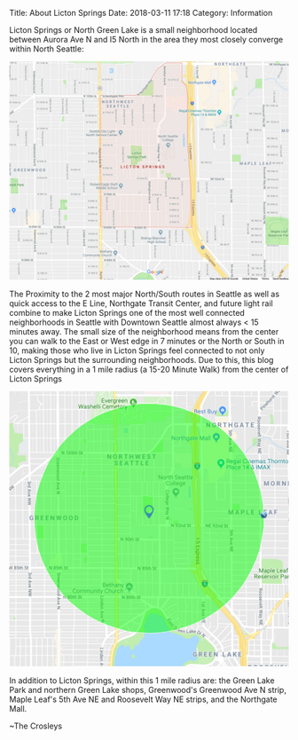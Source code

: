 Title: About Licton Springs
Date: 2018-03-11 17:18
Category: Information

Licton Springs or North Green Lake is a small neighborhood located between Aurora Ave N and I5 North in the area they most closely converge within North Seattle:

![Licton Springs Bounderies](/images/bounderies.png)

The Proximity to the 2 most major North/South routes in Seattle as well as quick access to the E Line, Northgate Transit Center, and future light rail combine to make Licton Springs one of the most well connected neighborhoods in Seattle with Downtown Seattle almost always < 15 minutes away.
The small size of the neighborhood means from the center you can walk to the East or West edge in 7 minutes or the North or South in 10, making those who live in Licton Springs feel connected to not only Licton Springs but the surrounding neighborhoods. Due to this, this blog covers everything in a 1 mile radius (a 15-20 Minute Walk) from the center of Licton Springs

![Licton Springs Bounderies](/images/covered_area.png)

In addition to Licton Springs, within this 1 mile radius are: the Green Lake Park and northern Green Lake shops, Greenwood's Greenwood Ave N strip, Maple Leaf's 5th Ave NE and Roosevelt Way NE strips, and the Northgate Mall.

~The Crosleys
